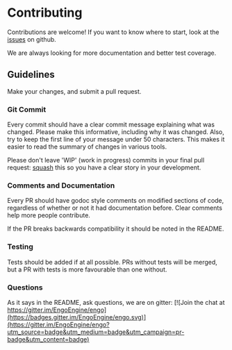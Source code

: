# Contributing

Contributions are welcome! If you want to know where to start,
look at the [issues](https://github.com/klopsch/engo/issues) on github.

We are always looking for more documentation and better test coverage.

## Guidelines

Make your changes, and submit a pull request.

### Git Commit

Every commit should have a clear commit message explaining what was
changed.  Please make this informative, including why it was changed.
Also, try to keep the first line of your message under 50 characters.
This makes it easier to read the summary of changes in various tools.

Please don't leave 'WIP' (work in progress) commits in your final pull
request: [squash](http://gitready.com/advanced/2009/02/10/squashing-commits-with-rebase.html)
this so you have a clear story in your development.

### Comments and Documentation

Every PR should have godoc style comments on modified sections of code,
regardless of whether or not it had documentation before.  Clear comments help more people contribute.

If the PR breaks backwards compatibility it should be noted in the README.

### Testing

Tests should be added if at all possible. PRs without tests will be merged, but
a PR with tests is more favourable than one without.

### Questions

As it says in the README, ask questions, we are on gitter:
[![Join the chat at https://gitter.im/EngoEngine/engo](https://badges.gitter.im/EngoEngine/engo.svg)](https://gitter.im/EngoEngine/engo?utm_source=badge&utm_medium=badge&utm_campaign=pr-badge&utm_content=badge)
